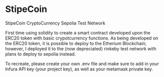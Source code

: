 # StipeCoin
 StipeCoin CryptoCurrency Sepolia Test Network

First time using solidity to create a smart contract developed upon the ERC20 token with basic crypotcurrency functions. As being developed on the ERC20 token, it is possible to deploy to the Etherium Blockchain; however, I deployed it to the (now depreciated) rinkeby test network with plans to deploy to sepolia instead.

To recreate, please create your own .env file and make sure to add in your Infura API key (your project key), as well as your metamask private key. 
